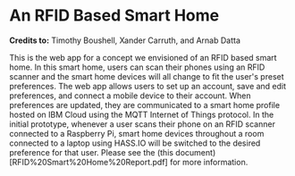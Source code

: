 # An RFID Based Smart Home
**Credits to:** Timothy Boushell, Xander Carruth, and Arnab Datta

This is the web app for a concept we envisioned of an RFID based smart home. In this smart home, users can scan their phones using an RFID scanner and the smart home devices will all change to fit the user's preset preferences. The web app allows users to set up an account, save and edit preferences, and connect a mobile device to their account. When preferences are updated, they are communicated to a smart home profile hosted on IBM Cloud using the MQTT Internet of Things protocol. In the initial prototype, whenever a user scans their phone on an RFID scanner connected to a Raspberry Pi, smart home devices throughout a room connected to a laptop using HASS.IO will be switched to the desired preference for that user. Please see the (this document)[RFID%20Smart%20Home%20Report.pdf] for more information.
